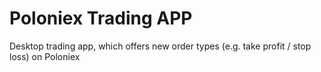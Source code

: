 # Poloniex Trading APP

Desktop trading app, which offers new order types (e.g. take profit / stop loss) on Poloniex
